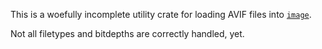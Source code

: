 This is a woefully incomplete utility crate
for loading AVIF files into [`image`](https://crates.io/crates/image).

Not all filetypes and bitdepths are correctly handled, yet.
